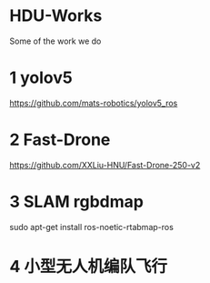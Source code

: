 # HDU-Works
Some of the work we do
# 1 yolov5 
https://github.com/mats-robotics/yolov5_ros
# 2 Fast-Drone 
https://github.com/XXLiu-HNU/Fast-Drone-250-v2
# 3 SLAM rgbdmap
sudo apt-get install ros-noetic-rtabmap-ros
# 4 小型无人机编队飞行
